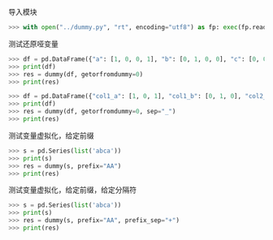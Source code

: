 导入模块
```python
>>> with open("../dummy.py", "rt", encoding="utf8") as fp: exec(fp.read())
```

测试还原哑变量
```python
>>> df = pd.DataFrame({"a": [1, 0, 0, 1], "b": [0, 1, 0, 0], "c": [0, 0, 1, 0]})
>>> print(df)
>>> res = dummy(df, getorfromdummy=0)
>>> print(res)
```

```python
>>> df = pd.DataFrame({"col1_a": [1, 0, 1], "col1_b": [0, 1, 0], "col2_a": [0, 1, 0], "col2_b": [1, 0, 0], "col2_c": [0, 0, 1]})
>>> print(df)
>>> res = dummy(df, getorfromdummy=0, sep="_")
>>> print(res)
```

测试变量虚拟化，给定前缀
```python
>>> s = pd.Series(list('abca'))
>>> print(s)
>>> res = dummy(s, prefix="AA")
>>> print(res)
```

测试变量虚拟化，给定前缀，给定分隔符
```python
>>> s = pd.Series(list('abca'))
>>> print(s)
>>> res = dummy(s, prefix="AA", prefix_sep="+")
>>> print(res)
```
